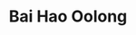 ---
title: Bai Hao Oolong
type: Oolong
sub-type: Bai Hao Oolong
harvest: Juni 2021
harvest-style: handgepflückt
elevation: 600m
terroir: Emei
cultivar: Qin Xin Da Mu
oxidation: mittel-stark
roasting-level: leicht
roasting-method: ofengeröstet
info: Ein stark oxidierter und nur sehr wenig gerösteter offener Oolong, der sein besonderes Aroma durch feine Käferbisse bekommt.

shop: Taiwan Tea Crafts
shop_url: https://www.taiwanteacrafts.com/product/oriental-beauty-superior-grade-oolong-tea
orders: [ ttc1 ]
key: 7
---